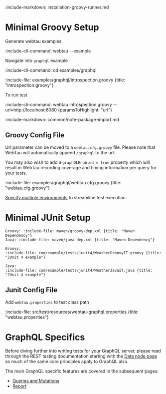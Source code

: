 :include-markdown: installation-groovy-runner.md

# Minimal Groovy Setup

Generate webtau examples 

:include-cli-command: webtau --example

Navigate into `graphql` example

:include-cli-command: cd examples/graphql

:include-file: examples/graphql/introspection.groovy {title: "introspection.groovy"}

To run test

:include-cli-command: webtau introspection.groovy --url=http://localhost:8080 {paramsToHighlight: "url"}

:include-markdown: common/note-package-import.md

## Groovy Config File

Url parameter can be moved to a `webtau.cfg.groovy` file.  Please note that WebTau will automatically append `/graphql` to the url.

You may also wish to add a `graphQLEnabled = true` property which will result in WebTau recording coverage and timing information
per query for your tests.

:include-file: examples/graphql/webtau.cfg.groovy {title: "webtau.cfg.groovy"}

[Specify multiple environments](configuration/environments) to streamline test execution.

# Minimal JUnit Setup

```tabs
Groovy: :include-file: maven/groovy-dep.xml {title: "Maven Dependency"}
Java: :include-file: maven/java-dep.xml {title: "Maven Dependency"}
```

```tabs
Groovy:
:include-file: com/example/tests/junit4/WeatherGroovyIT.groovy {title: "JUnit 4 example"}
 
Java:
:include-file: com/example/tests/junit4/WeatherJavaIT.java {title: "JUnit 4 example"}
```

## Junit Config File

Add `webtau.properties` to test class path

:include-file: src/test/resources/webtau-graphql.properties {title: "webtau.properties"}

# GraphQL Specifics

Before diving further into writing tests for your GraphQL server, please read through the REST testing documentation
starting with the [Data node page](REST/data-node) as much of the same core principles apply to GraphQL also.

The main GraphQL specific features are covered in the subsequent pages:
* [Queries and Mutations](GraphQL/queries-and-mutations)
* [Report](GraphQL/report)
